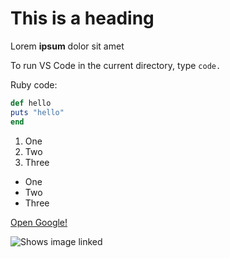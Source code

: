 # This is a heading

Lorem **ipsum** dolor sit amet

To run VS Code in the current directory, type ```code.```

Ruby code:

```rb
def hello
puts "hello"
end
```

1. One
2. Two
3. Three

- One 
- Two
- Three

[Open Google!](https://www.google.com/)

![Shows image linked](https://www.google.com/search?q=cat&sxsrf=APq-WBvRQ1YBWQcBMr3U72qHgdebyyYA9w:1644972701296&source=lnms&tbm=isch&sa=X&ved=2ahUKEwj98ZnsgIP2AhU04XMBHa6DBAEQ_AUoAXoECAIQAw&biw=1728&bih=883&dpr=2#imgrc=6Igr2TbrhulyUM) 